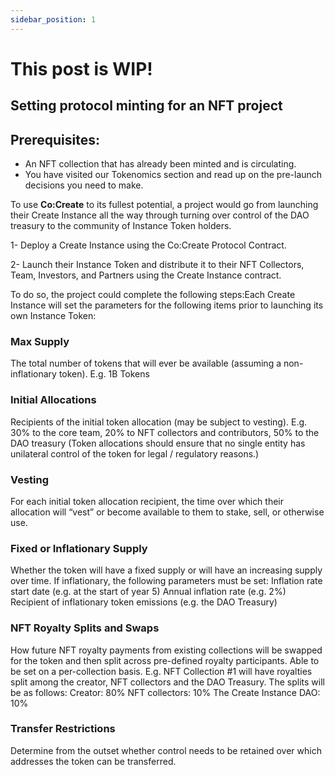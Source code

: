 ```yaml
---
sidebar_position: 1
---
```



# This post is WIP!

## Setting protocol minting for an NFT project
## Prerequisites:

- An NFT collection that has already been minted and is circulating.
- You have visited our Tokenomics section and read up on the pre-launch decisions you need to make.

To use **Co:Create** to its fullest potential, a project would go from launching their Create Instance all the way through turning over control of the DAO treasury to the community of Instance Token holders. 

1- Deploy a Create Instance using the Co:Create Protocol Contract.

2- Launch their Instance Token and distribute it to their NFT Collectors, Team, Investors, and Partners using the Create Instance contract.

To do so, the project could complete the following steps:Each Create Instance will set the parameters for the following items prior to launching its own Instance Token: 

### Max Supply
The total number of tokens that will ever be available (assuming a non-inflationary token). E.g. 1B Tokens

### Initial Allocations
Recipients of the initial token allocation (may be subject to vesting). E.g. 30% to the core team, 20% to NFT collectors and contributors, 50% to the DAO treasury
(Token allocations should ensure that no single entity has unilateral control of the token for legal / regulatory reasons.)

### Vesting 
For each initial token allocation recipient, the time over which their allocation will “vest” or become available to them to stake, sell, or otherwise use.

### Fixed or Inflationary Supply
Whether the token will have a fixed supply or will have an increasing supply over time. 
If inflationary, the following parameters must be set: 
Inflation rate start date (e.g. at the start of year 5) 
Annual inflation rate (e.g. 2%) 
Recipient of inflationary token emissions (e.g. the DAO Treasury)

### NFT Royalty Splits and Swaps
How future NFT royalty payments from existing collections will be swapped for the token and then split across pre-defined royalty participants. Able to be set on a per-collection basis.
E.g. NFT Collection #1 will have royalties split among the creator, NFT collectors and the DAO Treasury. The splits will be as follows:
Creator: 80% 
NFT collectors: 10% 
The Create Instance DAO: 10%

### Transfer Restrictions
Determine from the outset whether control needs to be retained over which addresses the token can be transferred. 
